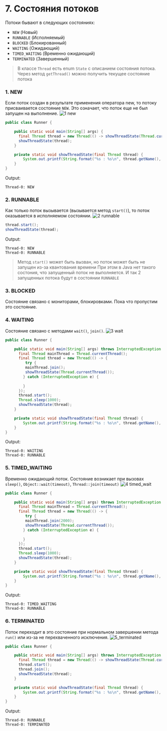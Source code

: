 # 7. Состояния потоков

Потоки бывают в следующих состояниях:
* `NEW` (Новый)
* `RUNNABLE` (Исполняемый)
* `BLOCKED` (Блокированный)
* `WAITING` (Ожидающий)
* `TIMED_WAITING` (Временно ожидающий)
* `TERMINATED` (Завершенный)

> В классе `Thread` есть enum `State` с описанием состояния потока. Через метод `getThread()` можно получить 
> текущее состояние потока

### 1. NEW

Если поток создан в результате применения оператора new, то потоку присваивается состояние `NEW`. 
Это означает, что поток еще не был запущен на выполнение.
![1 new](../images/07/1_new.png)

```java
public class Runner {

    public static void main(String[] args) {
      final Thread thread = new Thread(() -> showThreadState(Thread.currentThread()));
      showThreadState(thread);
    }

    private static void showThreadState(final Thread thread) {
        System.out.printf(String.format("%s : %s\n", thread.getName(), thread.getState()));
    }
}
```

Output:
```
Thread-0: NEW
```

### 2. RUNNABLE

Как только поток вызывается (вызывается метод `start()`), то поток оказывается в исполняемом
состоянии.
![2 runnable](../images/07/2_runnable.png)

```java
thread.start();
showThreadState(thread);
```

Output:
```
Thread-0: NEW
Thread-0: RUNNABLE
```

> Метод `start()` может быть вызван, но поток может быть не запущен из-за квантования времени
> При этом в Java нет такого состония, что запущенный поток не выполняется. И так 2 запущенных потока
> будут в состоянии `RUNNABLE`

### 3. BLOCKED

Состояние связано с мониторами, блокировками. Пока что пропустим это состояние.

### 4. WAITING

Состояние связано с методами `wait()`, `join()`. 
![3 wait](../images/07/3_wait.png)

```java
public class Runner {

    public static void main(String[] args) throws InterruptedException {
      final Thread mainThread = Thread.currentThread();
      final Thread thread = new Thread(() -> {
         try {
         mainThread.join();
         showThreadState(Thread.currentThread());
        } catch (InterruptedException e) {
             
        }
      });
      thread.start();
      Thread.sleep(1000);
      showThreadState(thread);
    }

    private static void showThreadState(final Thread thread) {
        System.out.printf(String.format("%s : %s\n", thread.getName(), thread.getState()));
    }
}
```

Output:
```
Thread-0: WAITING
Thread-0: RUNNABLE
```

### 5. TIMED_WAITING

Временно ожидающий поток. Состояние возникает при вызовах `sleep()`, `Object::wait(timeout)`, `Thread::join(timeout)`
![4 timed_wait](../images/07/4_timed_wait.png)

```java
public class Runner {

    public static void main(String[] args) throws InterruptedException {
      final Thread mainThread = Thread.currentThread();
      final Thread thread = new Thread(() -> {
         try {
         mainThread.join(2000);
         showThreadState(Thread.currentThread());
        } catch (InterruptedException e) {
             
        }
      });
      thread.start();
      Thread.sleep(1000);
      showThreadState(thread);
    }

    private static void showThreadState(final Thread thread) {
        System.out.printf(String.format("%s : %s\n", thread.getName(), thread.getState()));
    }
}
```

Output:
```
Thread-0: TIMED_WAITING
Thread-0: RUNNABLE
```

### 6. TERMINATED

Поток переходит в это состояние при нормальном завершении метода `run()` или из-за не перехваченного исключения.
![5_terminated](../images/07/5_terminated.png)

```java
public class Runner {

    public static void main(String[] args) throws InterruptedException {
      final Thread thread = new Thread(() -> showThreadState(Thread.currentThread()));
      thread.start();
      thread.join();
      showThreadState(thread);
    }

    private static void showThreadState(final Thread thread) {
        System.out.printf(String.format("%s : %s\n", thread.getName(), thread.getState()));
    }
}
```

Output:
```
Thread-0: RUNNABLE
Thread-0: TERMINATED
```